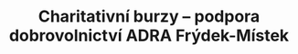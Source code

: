 ---
id: 8b6a0f0c-d0ac-4518-b415-88d17678ca89
title: "Charitativní burzy – podpora dobrovolnictví ADRA Frýdek-Místek"
price: 50000
year: 2012
description: "Projekt podporuje rozvoj dobrovolnictví a aktivní účast veřejnosti v neziskových aktivitách, a to konkrétně skrze organizaci a propagaci charitativních burz s použitým oblečením, které sice někde už dosloužilo, avšak jinde může stále pomoct k dobré věci."
kouskovani: false
locationName: undefined
position:
  lng: 18.3505340152704
  lat: 49.68549503791408
---